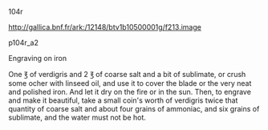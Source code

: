 104r

http://gallica.bnf.fr/ark:/12148/btv1b10500001g/f213.image

p104r_a2

Engraving on iron

One ℥ of verdigris and 2 ℥ of coarse salt and a bit of sublimate, or crush some ocher with linseed oil, and use it to cover the blade or the very neat and polished iron. And let it dry on the fire or in the sun. Then, to engrave and make it beautiful, take a small coin's worth of verdigris twice that quantity of coarse salt and about four grains of ammoniac, and six grains of sublimate, and the water must not be hot.
